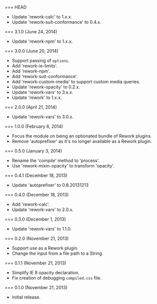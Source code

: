 === HEAD

* Update 'rework-calc' to 1.x.x.
* Update 'rework-suit-conformance' to 0.4.x.

=== 3.1.0 (June 24, 2014)

* Update 'rework-npm' to 1.x.x.

=== 3.0.0 (June 20, 2014)

* Support passing of `options`.
* Add 'rework-ie-limits'.
* Add 'rework-npm'.
* Add 'rework-suit-conformance'.
* Add 'rework-custom-media' to support custom media queries.
* Update 'rework-opacity' to 0.2.x.
* Update 'rework-vars' to 3.x.x.
* Update 'rework' to 1.x.x.

=== 2.0.0 (April 21, 2014)

* Update 'rework-vars' to 3.0.x.

=== 1.0.0 (February 6, 2014)

* Focus the module on being an optionated bundle of Rework plugins.
* Remove 'autoprefixer' as it's no longer available as a Rework plugin.

=== 0.5.0 (January 3, 2014)

* Rename the 'compile' method to 'process'.
* Use 'rework-mixin-opacity' to transform 'opacity'.

=== 0.4.1 (December 18, 2013)

* Update 'autoprefixer' to 0.8.20131213

=== 0.4.0 (December 18, 2013)

* Add 'rework-calc'.
* Update 'rework-vars' to 2.0.x.

=== 0.3.0 (December 1, 2013)

* Update 'rework-vars' to 1.1.0.

=== 0.2.0 (November 21, 2013)

* Support use as a Rework plugin.
* Change the input from a file path to a String.

=== 0.1.1 (November 21, 2013)

* Simplify IE 8 opacity declaration.
* Fix creation of debugging `compiled.css` file.

=== 0.1.0 (November 21, 2013)

* Initial release.
